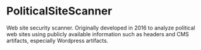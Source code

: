 # PoliticalSiteScanner
Web site security scanner.  Originally developed in 2016 to analyze political web sites using publicly available information such as headers and CMS artifacts, especially Wordpress artifacts.
